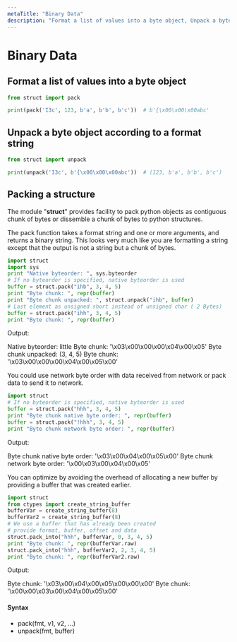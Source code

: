 ```yaml
---
metaTitle: "Binary Data"
description: "Format a list of values into a byte object, Unpack a byte object according to a format string, Packing a structure"
---
```


# Binary Data



## Format a list of values into a byte object


```py
from struct import pack

print(pack('I3c', 123, b'a', b'b', b'c'))  # b'{\x00\x00\x00abc'

```



## Unpack a byte object according to a format string


```py
from struct import unpack

print(unpack('I3c', b'{\x00\x00\x00abc'))  # (123, b'a', b'b', b'c')

```



## Packing a structure


The module "**struct**" provides facility to pack python objects as contiguous chunk of bytes or dissemble a chunk of bytes to python structures.

The pack function takes a format string and one or more arguments, and returns a binary string. This looks very much like you are formatting a string except that the output is not a string but a chunk of bytes.

```py
import struct
import sys
print "Native byteorder: ", sys.byteorder
# If no byteorder is specified, native byteorder is used
buffer = struct.pack("ihb", 3, 4, 5)
print "Byte chunk: ", repr(buffer)
print "Byte chunk unpacked: ", struct.unpack("ihb", buffer)
# Last element as unsigned short instead of unsigned char ( 2 Bytes)
buffer = struct.pack("ihh", 3, 4, 5)
print "Byte chunk: ", repr(buffer)

```

Output:

> 
<p>Native byteorder:  little Byte chunk:  '\x03\x00\x00\x00\x04\x00\x05'
Byte chunk unpacked:  (3, 4, 5) Byte chunk:
'\x03\x00\x00\x00\x04\x00\x05\x00'</p>


You could use network byte order with data received from network or pack data to send it to network.

```py
import struct
# If no byteorder is specified, native byteorder is used
buffer = struct.pack("hhh", 3, 4, 5)
print "Byte chunk native byte order: ", repr(buffer)
buffer = struct.pack("!hhh", 3, 4, 5)
print "Byte chunk network byte order: ", repr(buffer)

```

Output:

> 
Byte chunk native byte order:  '\x03\x00\x04\x00\x05\x00'
Byte chunk network byte order:  '\x00\x03\x00\x04\x00\x05'


You can optimize by avoiding the overhead of allocating a new buffer by providing a buffer that was created earlier.

```py
import struct
from ctypes import create_string_buffer
bufferVar = create_string_buffer(8)
bufferVar2 = create_string_buffer(8)
# We use a buffer that has already been created
# provide format, buffer, offset and data
struct.pack_into("hhh", bufferVar, 0, 3, 4, 5)
print "Byte chunk: ", repr(bufferVar.raw)
struct.pack_into("hhh", bufferVar2, 2, 3, 4, 5)
print "Byte chunk: ", repr(bufferVar2.raw)

```

Output:

> 
Byte chunk:  '\x03\x00\x04\x00\x05\x00\x00\x00'
Byte chunk:  '\x00\x00\x03\x00\x04\x00\x05\x00'




#### Syntax


- pack(fmt, v1, v2, ...)
- unpack(fmt, buffer)

